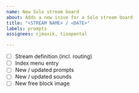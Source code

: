 ```yaml
---
name: New Solo stream board
about: Adds a new issue for a Solo stream board
title: "<STREAM NAME> / <DATE>"
labels: prompts
assignees: cjmaxik, tioopental

---
```


- [ ] Stream definition (incl. routing)
- [ ] Index menu entry
- [ ] New / updated prompts
- [ ] New / updated sounds
- [ ] New free block image
